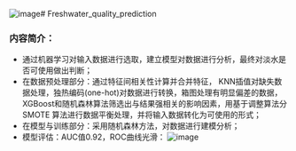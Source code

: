 ![image](https://github.com/EtoilesHa/Freshwater_quality_prediction/assets/100062637/c38ee1d7-b0e9-4147-83c0-6788be59b3d2)# Freshwater_quality_prediction

### 内容简介： 
- 通过机器学习对输入数据进行选取，建立模型对数据进行分析，最终对淡水是否可使用做出判断；
- 在数据预处理部分：通过特征间相关性计算并合并特征， KNN插值对缺失数据处理，独热编码(one-hot)对数据进行转换，箱图处理有明显偏差的数据，XGBoost和随机森林算法筛选出与结果强相关的影响因素，用基于调整算法分 SMOTE 算法进行数据平衡处理，并将输入数据转化为可使用的形式；
- 在模型与训练部分：采用随机森林方法，对数据进行建模分析；
- 模型评估：AUC值0.92，ROC曲线光滑：
![image](https://github.com/EtoilesHa/Freshwater_quality_prediction/assets/100062637/ee708911-aece-42cf-81d6-b089c352d2e1)
 
